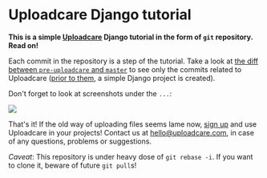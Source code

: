 # Uploadcare Django tutorial

**This is a simple [Uploadcare][1] Django tutorial in the form of `git` repository. Read on!**

[1]: http://uploadcare.com/

Each commit in the repository is a step of the tutorial.
Take a look at [the diff between `pre-uploadcare` and `master`][2] to see
only the commits related to Uploadcare
([prior to them][3], a simple Django project is created).

[2]: https://github.com/uploadcare/uc_django_tutorial/compare/pre-uploadcare...master
[3]: https://github.com/uploadcare/uc_django_tutorial/compare/initial...master

Don't forget to look at screenshots under the `...`:

![](https://ucarecdn.com/1771df95-fe37-4d9d-af68-cb52b6300276/screenshot_ellipsis.png)

That's it! If the old way of uploading files seems lame now, [sign up][4] and use Uploadcare in your projects! Contact us at hello@uploadcare.com, in case of any questions, problems or suggestions.

[4]: https://uploadcare.com/accounts/create/


*Caveat*: This repository is under heavy dose of `git rebase -i`. If you want to
clone it, beware of future `git pull`s!


